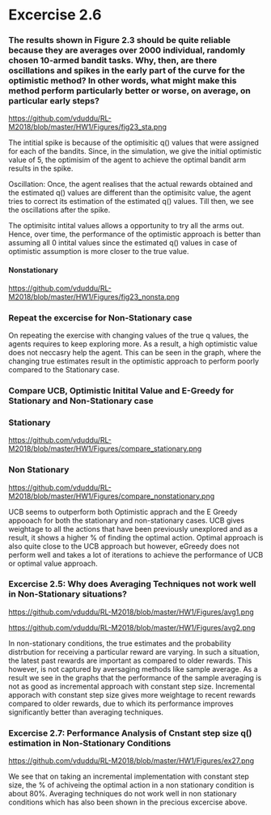 # Excercise 2.6

### The results shown in Figure 2.3 should be quite reliable because they are averages over 2000 individual, randomly chosen 10-armed bandit tasks. Why, then, are there oscillations and spikes in the early part of the curve for the optimistic method? In other words, what might make this method perform particularly better or worse, on average, on particular early steps?


https://github.com/vduddu/RL-M2018/blob/master/HW1/Figures/fig23_sta.png


The intitial spike is because of the optimisitic q() values that were assigned for each of the bandits. Since, in the simulation, we give the initial optimistic value of 5, the optimisim of the agent to achieve the optimal bandit arm results in the spike. 

Oscillation: Once, the agent realises that the actual rewards obtained and the estimated q() values are different than the optimisitc value, the agent tries to correct its estimation of the estimated q() values. Till then, we see the oscillations after the spike.

The optimisitc intital values allows a opportunity to try all the arms out. Hence, over time, the performance of the optimistic approach is better than assuming all 0 intital values since the estimated q() values in case of optimistic assumption is more closer to the true value.



#### Nonstationary

https://github.com/vduddu/RL-M2018/blob/master/HW1/Figures/fig23_nonsta.png



### Repeat the excercise for Non-Stationary case

On repeating the exercise with changing values of the true q values, the agents requires to keep exploring more. As a result, a high optimistic value does not neccasry help the agent. This can be seen in the graph, where the changing true estimates result in the optimistic approach to perform poorly compared to the Stationary case.



### Compare UCB, Optimistic Initital Value and E-Greedy for Stationary and Non-Stationary case

### Stationary

https://github.com/vduddu/RL-M2018/blob/master/HW1/Figures/compare_stationary.png

### Non Stationary

https://github.com/vduddu/RL-M2018/blob/master/HW1/Figures/compare_nonstationary.png

UCB seems to outperform both Optimistic apprach and the E Greedy appooach for both the stationary and non-stationary cases. UCB gives weightage to all the actions that have been previously unexplored and as a result, it shows a higher % of finding the optimal action. Optimal approach is also quite close to the UCB approach but however, eGreedy does not perform well and takes a lot of iterations to achieve the performance of UCB or optimal value approach.



### Excercise 2.5: Why does Averaging Techniques not work well in Non-Stationary situations?

https://github.com/vduddu/RL-M2018/blob/master/HW1/Figures/avg1.png

https://github.com/vduddu/RL-M2018/blob/master/HW1/Figures/avg2.png

In non-stationary conditions, the true estimates and the probability distrbution for receiving a particular reward are varying. In such a situation, the latest past rewards are important as compared to older rewards. This however, is not captured by aversaging methods like sample average. As a result we see in the graphs that the performance of the sample averaging is not as good as incremental approach with constant step size. Incremental apporach with constant step size gives more weightage to recent rewards compared to older rewards, due to which its performance improves significantly better than averaging techniques.



### Excercise 2.7: Performance Analysis of Cnstant step size q() estimation in Non-Stationary Conditions

https://github.com/vduddu/RL-M2018/blob/master/HW1/Figures/ex27.png



We see that on taking an incremental implementation with constant step size, the % of achiveing the optimal action in a non stationary condition is about 80%. Averaging techniques do not work well in non stationary conditions which has also been shown in the precious excercise above.
